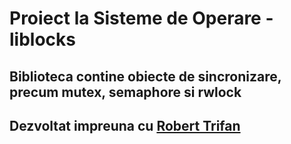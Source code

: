 # Proiect la Sisteme de Operare - liblocks

## Biblioteca contine obiecte de sincronizare, precum mutex, semaphore si rwlock

## Dezvoltat impreuna cu [Robert Trifan](https://github.com/trifangrobert/)
